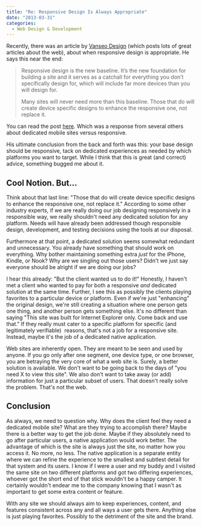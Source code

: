 ```yaml
---
title: "Re: Responsive Design Is Always Appropriate"
date: "2013-03-31"
categories:
  - Web Design & Development
---
```


Recently, there was an article by [Vanseo Design](http://www.vanseodesign.com) (which posts lots of great articles about the web), about when responsive design is appropriate. He says this near the end:

> Responsive design is the new baseline. It’s the new foundation for building a site and it serves as a catchall for everything you don’t specifically design for, which will include far more devices than you will design for.
>
> Many sites will never need more than this baseline. Those that do will create device specific designs to enhance the responsive one, not replace it.

You can read the post [here](http://www.vanseodesign.com/web-design/responsive-always-appropriate/). Which was a response from several others about dedicated mobile sites versus responsive.

His ultimate conclusion from the back and forth was this: your base design should be responsive, tack on dedicated experiences as needed by which platforms you want to target. While I think that this is great (and correct) advice, something bugged me about it.

## Cool Notion. But...

Think about that last line: "Those that do will create device specific designs to enhance the responsive one, not replace it." According to some other industry experts, if we are really doing our job designing responsively in a responsible way, we really shouldn't need any dedicated solution for any platform. Needs will have already been addressed though responsible design, development, and testing decisions using the tools at our disposal.

Furthermore at that point, a dedicated solution seems somewhat redundant and unnecessary. You already have something that should work on everything. Why bother maintaining something extra _just_ for the iPhone, Kindle, or Nook? Why are we singling out those users? Didn't we just say everyone should be alright if we are doing our jobs?

I hear this already: "But the client wanted us to do it!" Honestly, I haven't met a client who wanted to pay for both a responsive _and_ dedicated solution at the same time. Further, I see this as possibly the clients playing favorites to a particular device or platform. Even if we're just "enhancing" the original design, we're still creating a situation where one person gets one thing, and another person gets something else. It's no different than saying "This site was built for Internet Explorer only. Come back and use that." If they really must cater to a specific platform for specific (and legitimately verifiable)  reasons, that's not a job for a responsive site. Instead, maybe it's the job of a dedicated native application.

Web sites are inherently open. They are meant to be seen and used by anyone. If you go only after one segment, one device type, or one browser, you are betraying the very core of what a web site is. Surely, a better solution is available. We don't want to be going back to the days of "you need X to view this site". We also don't want to take away (or add) information for just a particular subset of users. That doesn't really solve the problem. That's not the web.

## Conclusion

As always, we need to question why. Why does the client feel they need a dedicated mobile site? What are they trying to accomplish there? Maybe there is a better way to get the job done. Maybe if they absolutely need to go after particular users, a native application would work better. The advantage of which is the site is always just the site, no matter how you access it. No more, no less. The native application is a separate entity where we can refine the experience to the smallest and subtlest detail for that system and its users. I know if I were a user and my buddy and I visited the same site on two different platforms and got two differing experiences, whoever got the short end of that stick wouldn't be a happy camper. It certainly wouldn't endear me to the company knowing that I wasn't as important to get some extra content or feature.

With any site we should always aim to keep experiences, content, and features consistent across any and all ways a user gets there. Anything else is just playing favorites. Possibly to the detriment of the site and the brand.
